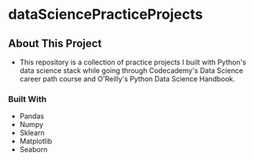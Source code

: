 # dataSciencePracticeProjects

## About This Project
- This repository is a collection of practice projects I built with Python's
data science stack while going through Codecademy's Data Science career path course and O'Reilly's Python Data Science Handbook.

### Built With
-	Pandas
- Numpy
- Sklearn
- Matplotlib
- Seaborn

